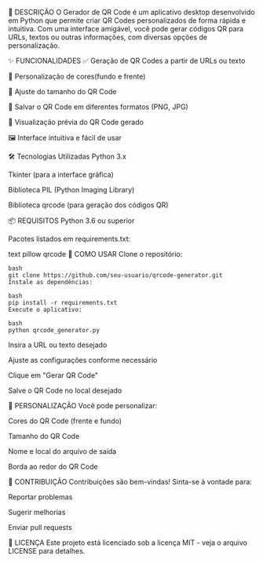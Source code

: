 📌 DESCRIÇÃO
O Gerador de QR Code é um aplicativo desktop desenvolvido em Python que permite criar QR Codes personalizados de forma rápida e intuitiva. Com uma interface amigável, você pode gerar códigos QR para URLs, textos ou outras informações, com diversas opções de personalização.

✨ FUNCIONALIDADES
✅ Geração de QR Codes a partir de URLs ou texto

🎨 Personalização de cores(fundo e frente)

📏 Ajuste do tamanho do QR Code

📁 Salvar o QR Code em diferentes formatos (PNG, JPG)

👀 Visualização prévia do QR Code gerado

🖼️ Interface intuitiva e fácil de usar

🛠️ Tecnologias Utilizadas
Python 3.x

Tkinter (para a interface gráfica)

Biblioteca PIL (Python Imaging Library)

Biblioteca qrcode (para geração dos códigos QR)

📦 REQUISITOS
Python 3.6 ou superior

Pacotes listados em requirements.txt:

text
pillow
qrcode
🚀 COMO USAR
Clone o repositório:
```
bash
git clone https://github.com/seu-usuario/qrcode-generator.git
Instale as dependências:

bash
pip install -r requirements.txt
Execute o aplicativo:

bash
python qrcode_generator.py
```
Insira a URL ou texto desejado

Ajuste as configurações conforme necessário

Clique em "Gerar QR Code"

Salve o QR Code no local desejado

🎨 PERSONALIZAÇÃO
Você pode personalizar:

Cores do QR Code (frente e fundo)

Tamanho do QR Code

Nome e local do arquivo de saída

Borda ao redor do QR Code

🤝 CONTRIBUIÇÃO
Contribuições são bem-vindas! Sinta-se à vontade para:

Reportar problemas

Sugerir melhorias

Enviar pull requests

📄 LICENÇA
Este projeto está licenciado sob a licença MIT - veja o arquivo LICENSE para detalhes.
